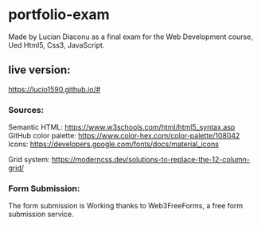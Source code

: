# portfolio-exam
Made by Lucian Diaconu as a final exam for the Web Development course,
Ued Html5, Css3, JavaScript.


## live version:
https://lucio1590.github.io/#

### Sources:
Semantic HTML: https://www.w3schools.com/html/html5_syntax.asp
GitHub color palette: https://www.color-hex.com/color-palette/108042
Icons: https://developers.google.com/fonts/docs/material_icons

Grid system: https://moderncss.dev/solutions-to-replace-the-12-column-grid/

### Form Submission:
The form submission is Working thanks to Web3FreeForms, a free form submission service.